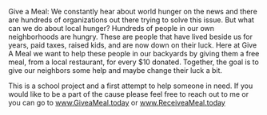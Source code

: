 Give a Meal:
We constantly hear about world hunger on the news and there are hundreds of organizations out there trying to solve this issue. But what can we do about local hunger? Hundreds of people in our own neighborhoods are hungry. These are people that have lived beside us for years, paid taxes, raised kids, and are now down on their luck. Here at Give A Meal we want to help these people in our backyards by giving them a free meal, from a local restaurant, for every $10 donated. Together, the goal is to give our neighbors some help and maybe change their luck a bit.

This is a school project and a first attempt to help someone in need. If you would like to be a part of the cause please feel free to reach out to me or you can go to www.GiveaMeal.today or www.ReceiveaMeal.today

